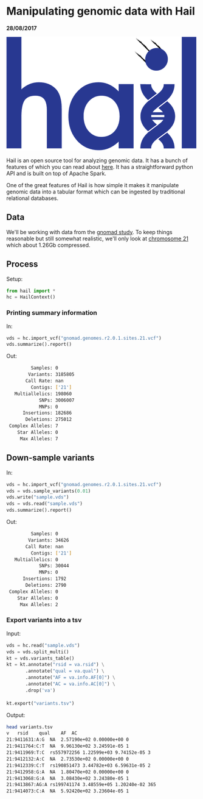# Manipulating genomic data with Hail

__28/08/2017__

![hail](/assets/hail.png)

Hail is an open source tool for analyzing genomic data. It has a bunch
of features of which you can read about [here](https://hail.is/index.html).
It has a straightforward python API and is built on top of
Apache Spark.

One of the great features of Hail is how simple it makes it manipulate
genomic data into a tabular format which can be ingested by traditional
relational databases.

## Data

We'll be working with data from the [gnomad study](http://gnomad.broadinstitute.org/about).
To keep things reasonable but still somewhat realistic, we'll only look at [chromosome 21](https://storage.googleapis.com/gnomad-public/release-170228/vcf/genomes/gnomad.genomes.r2.0.1.sites.21.vcf.gz) which about 1.26Gb compressed.

## Process

Setup:

```python
from hail import *
hc = HailContext()
```

### Printing summary information

In:

```python
vds = hc.import_vcf("gnomad.genomes.r2.0.1.sites.21.vcf")
vds.summarize().report()
```

Out:

```bash
         Samples: 0
        Variants: 3185805
       Call Rate: nan
         Contigs: ['21']
   Multiallelics: 198060
            SNPs: 3006007
            MNPs: 0
      Insertions: 182686
       Deletions: 275012
 Complex Alleles: 7
    Star Alleles: 0
     Max Alleles: 7
```

## Down-sample variants

In:

```python
vds = hc.import_vcf("gnomad.genomes.r2.0.1.sites.21.vcf")
vds = vds.sample_variants(0.01)
vds.write("sample.vds")
vds = vds.read("sample.vds")
vds.summarize().report()
```

Out:

```bash
         Samples: 0
        Variants: 34626
       Call Rate: nan
         Contigs: ['21']
   Multiallelics: 0
            SNPs: 30044
            MNPs: 0
      Insertions: 1792
       Deletions: 2790
 Complex Alleles: 0
    Star Alleles: 0
     Max Alleles: 2
```

### Export variants into a tsv

Input:

```python
vds = hc.read("sample.vds")
vds = vds.split_multi()
kt = vds.variants_table()
kt = kt.annotate("rsid = va.rsid") \
       .annotate("qual = va.qual") \
       .annotate("AF = va.info.AF[0]") \
       .annotate("AC = va.info.AC[0]") \
       .drop('va')

kt.export("variants.tsv")
```

Output:

```bash
head variants.tsv
v	rsid	qual	AF	AC
21:9411631:A:G	NA	2.57190e+02	0.00000e+00	0
21:9411764:C:T	NA	9.96130e+02	3.24591e-05	1
21:9411969:T:C	rs557972256	1.22599e+03	9.74152e-05	3
21:9412132:A:C	NA	2.73530e+02	0.00000e+00	0
21:9412339:C:T	rs190851473	3.44782e+03	6.59631e-05	2
21:9412958:G:A	NA	1.80470e+02	0.00000e+00	0
21:9413068:G:A	NA	3.08430e+02	3.24380e-05	1
21:9413867:AG:A	rs199741174	3.48559e+05	1.20240e-02	365
21:9414073:C:A	NA	5.92420e+02	3.23604e-05	1
```
